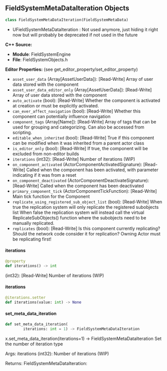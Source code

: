 ## FieldSystemMetaDataIteration Objects

```python
class FieldSystemMetaDataIteration(FieldSystemMetaData)
```

* UFieldSystemMetaDataIteration : Not used anymore, just hiding it right now but will probably be deprecated if not used in the future

**C++ Source:**

- **Module**: FieldSystemEngine
- **File**: FieldSystemObjects.h

**Editor Properties:** (see get_editor_property/set_editor_property)

- ``asset_user_data`` (Array[AssetUserData]):  [Read-Write] Array of user data stored with the component
- ``asset_user_data_editor_only`` (Array[AssetUserData]):  [Read-Write] Array of user data stored with the component
- ``auto_activate`` (bool):  [Read-Write] Whether the component is activated at creation or must be explicitly activated.
- ``can_ever_affect_navigation`` (bool):  [Read-Write] Whether this component can potentially influence navigation
- ``component_tags`` (Array[Name]):  [Read-Write] Array of tags that can be used for grouping and categorizing. Can also be accessed from scripting.
- ``editable_when_inherited`` (bool):  [Read-Write] True if this component can be modified when it was inherited from a parent actor class
- ``is_editor_only`` (bool):  [Read-Write] If true, the component will be excluded from non-editor builds
- ``iterations`` (int32):  [Read-Write] Number of iterations (WIP)
- ``on_component_activated`` (ActorComponentActivatedSignature):  [Read-Write] Called when the component has been activated, with parameter indicating if it was from a reset
- ``on_component_deactivated`` (ActorComponentDeactivateSignature):  [Read-Write] Called when the component has been deactivated
- ``primary_component_tick`` (ActorComponentTickFunction):  [Read-Write] Main tick function for the Component
- ``replicate_using_registered_sub_object_list`` (bool):  [Read-Write] When true the replication system will only replicate the registered subobjects list
  When false the replication system will instead call the virtual ReplicateSubObjects() function where the subobjects need to be manually replicated.
- ``replicates`` (bool):  [Read-Write] Is this component currently replicating? Should the network code consider it for replication? Owning Actor must be replicating first!

<a id="unreal.FieldSystemMetaDataIteration.iterations"></a>

#### iterations

```python
@property
def iterations() -> int
```

(int32):  [Read-Write] Number of iterations (WIP)

<a id="unreal.FieldSystemMetaDataIteration.iterations"></a>

#### iterations

```python
@iterations.setter
def iterations(value: int) -> None
```

<a id="unreal.FieldSystemMetaDataIteration.set_meta_data_iteration"></a>

#### set_meta_data_iteration

```python
def set_meta_data_iteration(
        iterations: int = 1) -> FieldSystemMetaDataIteration
```

x.set_meta_data_iteration(iterations=1) -> FieldSystemMetaDataIteration
Set the number of iteration type

Args:
    iterations (int32): Number of iterations (WIP)

Returns:
    FieldSystemMetaDataIteration:

<a id="unreal.FieldSystemMetaDataProcessingResolution"></a>